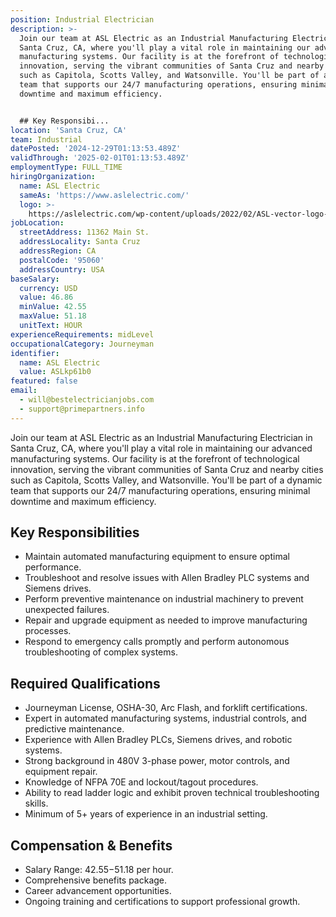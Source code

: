 ```yaml
---
position: Industrial Electrician
description: >-
  Join our team at ASL Electric as an Industrial Manufacturing Electrician in
  Santa Cruz, CA, where you'll play a vital role in maintaining our advanced
  manufacturing systems. Our facility is at the forefront of technological
  innovation, serving the vibrant communities of Santa Cruz and nearby cities
  such as Capitola, Scotts Valley, and Watsonville. You'll be part of a dynamic
  team that supports our 24/7 manufacturing operations, ensuring minimal
  downtime and maximum efficiency.


  ## Key Responsibi...
location: 'Santa Cruz, CA'
team: Industrial
datePosted: '2024-12-29T01:13:53.489Z'
validThrough: '2025-02-01T01:13:53.489Z'
employmentType: FULL_TIME
hiringOrganization:
  name: ASL Electric
  sameAs: 'https://www.aslelectric.com/'
  logo: >-
    https://aslelectric.com/wp-content/uploads/2022/02/ASL-vector-logo-1.png.webp
jobLocation:
  streetAddress: 11362 Main St.
  addressLocality: Santa Cruz
  addressRegion: CA
  postalCode: '95060'
  addressCountry: USA
baseSalary:
  currency: USD
  value: 46.86
  minValue: 42.55
  maxValue: 51.18
  unitText: HOUR
experienceRequirements: midLevel
occupationalCategory: Journeyman
identifier:
  name: ASL Electric
  value: ASLkp61b0
featured: false
email:
  - will@bestelectricianjobs.com
  - support@primepartners.info
---
```




Join our team at ASL Electric as an Industrial Manufacturing Electrician in Santa Cruz, CA, where you'll play a vital role in maintaining our advanced manufacturing systems. Our facility is at the forefront of technological innovation, serving the vibrant communities of Santa Cruz and nearby cities such as Capitola, Scotts Valley, and Watsonville. You'll be part of a dynamic team that supports our 24/7 manufacturing operations, ensuring minimal downtime and maximum efficiency.

## Key Responsibilities

- Maintain automated manufacturing equipment to ensure optimal performance.
- Troubleshoot and resolve issues with Allen Bradley PLC systems and Siemens drives.
- Perform preventive maintenance on industrial machinery to prevent unexpected failures.
- Repair and upgrade equipment as needed to improve manufacturing processes.
- Respond to emergency calls promptly and perform autonomous troubleshooting of complex systems.

## Required Qualifications

- Journeyman License, OSHA-30, Arc Flash, and forklift certifications.
- Expert in automated manufacturing systems, industrial controls, and predictive maintenance.
- Experience with Allen Bradley PLCs, Siemens drives, and robotic systems.
- Strong background in 480V 3-phase power, motor controls, and equipment repair.
- Knowledge of NFPA 70E and lockout/tagout procedures.
- Ability to read ladder logic and exhibit proven technical troubleshooting skills.
- Minimum of 5+ years of experience in an industrial setting.

## Compensation & Benefits

- Salary Range: $42.55-$51.18 per hour.
- Comprehensive benefits package.
- Career advancement opportunities.
- Ongoing training and certifications to support professional growth.
